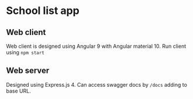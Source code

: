 # School list app

## Web client
Web client is designed using Angular 9 with Angular material 10.
Run client using `npm start`

## Web server
Designed using Express.js 4. 
Can access swagger docs by `/docs` adding to base URL.